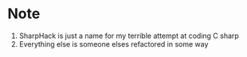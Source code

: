 # Note

1. SharpHack is just a name for my terrible attempt at coding C sharp
1. Everything else is someone elses refactored in some way
 
